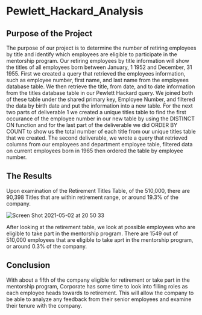 # Pewlett_Hackard_Analysis

## Purpose of the Project
The purpose of our project is to determine the number of retiring employees by title and identify which employees are eligible to participate in the mentorship program. Our retiring employees by title information will show the titles of all employees born between January, 1 1952 and December, 31 1955. First we created a query that retrieved the employees information, such as employee number, first name, and last name from the employees database table. We then retrieve the title, from date, and to date information from the titles database table in our Pewlett Hackard query. We joined both of these table under the shared primary key, Employee Number, and filtered the data by birth date and put the information into a new table. For the next two parts of deliverable 1 we created a unique titles table to find the first occurance of the employee number in our new table by using the DISTINCT ON function and for the last part of the deliverable we did ORDER BY COUNT to show us the total number of each title from our unique titles table that we created. The second deliverable, we wrote a query that retrieved columns from our employees and department employee table, filtered data on current employees born in 1965 then ordered the table by employee number.

## The Results
Upon examination of the Retirement Titles Table, of the 510,000, there are 90,398 Titles that are within retirement range, or around 19.3% of the company.

![Screen Shot 2021-05-02 at 20 50 33](https://user-images.githubusercontent.com/79731109/116835423-161f8b00-ab88-11eb-8cb9-97b45e89fcb1.png)

After looking at the retirement table, we look at possible employees who are eligible to take part in the mentorship program. There are 1549 out of 510,000 employees that are eligible to take aprt in the mentorship program, or around 0.3% of the company.

## Conclusion
With about a fifth of the company eligible for retirement or take part in the mentorship program, Corporate has some time to look into filling roles as each employee heads towards to retirement. This will allow the company to be able to analyze any feedback from their senior employees and examine their tenure with the company.
